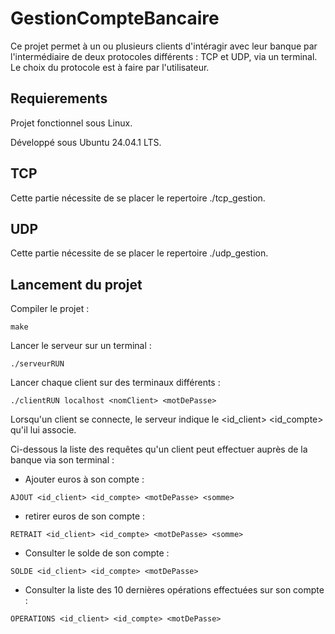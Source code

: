 # GestionCompteBancaire

Ce projet permet à un ou plusieurs clients d'intéragir avec leur banque par l'intermédiaire de deux protocoles différents : TCP et UDP, via un terminal.  
Le choix du protocole est à faire par l'utilisateur.

## Requierements
Projet fonctionnel sous Linux.

Développé sous Ubuntu 24.04.1 LTS.

## TCP

Cette partie nécessite de se placer le repertoire ./tcp_gestion.  


## UDP

Cette partie nécessite de se placer le repertoire ./udp_gestion.  


## Lancement du projet
Compiler le projet :
```shell script
make
```

Lancer le serveur sur un terminal :
```shell script
./serveurRUN
```
Lancer chaque client sur des terminaux différents :
```shell script
./clientRUN localhost <nomClient> <motDePasse>
```

Lorsqu'un client se connecte, le serveur indique le <id_client> <id_compte> qu'il lui associe.

Ci-dessous la liste des requêtes qu'un client peut effectuer auprès de la banque via son terminal : 

- Ajouter <somme> euros à son compte : 
```shell script
AJOUT <id_client> <id_compte> <motDePasse> <somme>

```

- retirer <somme> euros de son compte : 
```shell script
RETRAIT <id_client> <id_compte> <motDePasse> <somme>

```

- Consulter le solde de son compte : 
```shell script
SOLDE <id_client> <id_compte> <motDePasse> 

```

- Consulter la liste des 10 dernières opérations effectuées sur son compte : 
```shell script
OPERATIONS <id_client> <id_compte> <motDePasse> 

```
